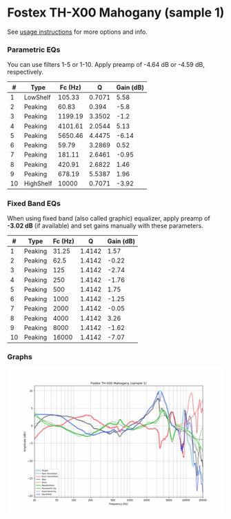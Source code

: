 # Fostex TH-X00 Mahogany (sample 1)
See [usage instructions](https://github.com/jaakkopasanen/AutoEq#usage) for more options and info.

### Parametric EQs
You can use filters 1-5 or 1-10. Apply preamp of -4.64 dB or -4.59 dB, respectively.

|   # | Type      |   Fc (Hz) |      Q |   Gain (dB) |
|-----|-----------|-----------|--------|-------------|
|   1 | LowShelf  |    105.33 | 0.7071 |        5.58 |
|   2 | Peaking   |     60.83 | 0.394  |       -5.8  |
|   3 | Peaking   |   1199.19 | 3.3502 |       -1.2  |
|   4 | Peaking   |   4101.61 | 2.0544 |        5.13 |
|   5 | Peaking   |   5650.46 | 4.4475 |       -6.14 |
|   6 | Peaking   |     59.79 | 3.2869 |        0.52 |
|   7 | Peaking   |    181.11 | 2.6461 |       -0.95 |
|   8 | Peaking   |    420.91 | 2.6822 |        1.46 |
|   9 | Peaking   |    678.19 | 5.5387 |        1.96 |
|  10 | HighShelf |  10000    | 0.7071 |       -3.92 |

### Fixed Band EQs
When using fixed band (also called graphic) equalizer, apply preamp of **-3.02 dB** (if available) and set gains manually with these parameters.

|   # | Type    |   Fc (Hz) |      Q |   Gain (dB) |
|-----|---------|-----------|--------|-------------|
|   1 | Peaking |     31.25 | 1.4142 |        1.57 |
|   2 | Peaking |     62.5  | 1.4142 |       -0.22 |
|   3 | Peaking |    125    | 1.4142 |       -2.74 |
|   4 | Peaking |    250    | 1.4142 |       -1.76 |
|   5 | Peaking |    500    | 1.4142 |        1.75 |
|   6 | Peaking |   1000    | 1.4142 |       -1.25 |
|   7 | Peaking |   2000    | 1.4142 |       -0.05 |
|   8 | Peaking |   4000    | 1.4142 |        3.26 |
|   9 | Peaking |   8000    | 1.4142 |       -1.62 |
|  10 | Peaking |  16000    | 1.4142 |       -7.07 |

### Graphs
![](./Fostex%20TH-X00%20Mahogany%20(sample%201).png)
